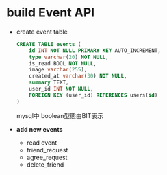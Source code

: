 # build Event API

* create event table
    ```sql
    CREATE TABLE events (
        id INT NOT NULL PRIMARY KEY AUTO_INCREMENT,
        type varchar(20) NOT NULL,
        is_read BOOL NOT NULL,  
        image varchar(255),
        created_at varchar(30) NOT NULL,
        summary TEXT,
        user_id INT NOT NULL,
        FOREIGN KEY (user_id) REFERENCES users(id)
    )
    ```
    mysql中 boolean型態由BIT表示

* **add new events**
    * read event
    * friend_request 
    * agree_request
    * delete_friend
